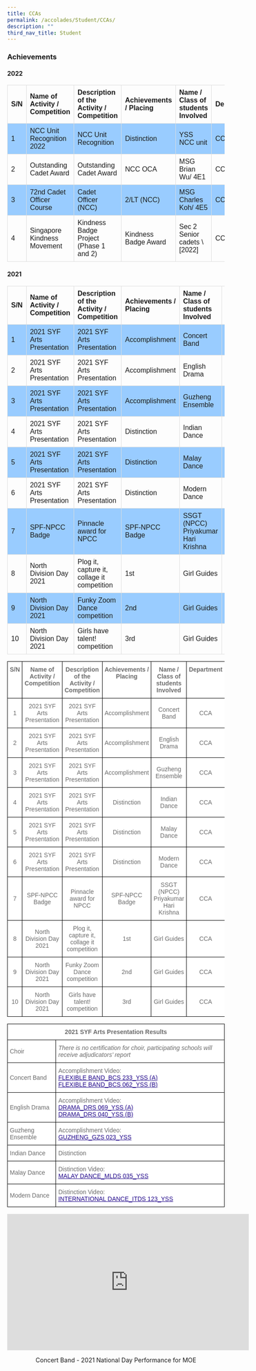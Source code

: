 ```yaml
---
title: CCAs
permalink: /accolades/Student/CCAs/
description: ""
third_nav_title: Student
---
```

### Achievements

#### **2022**

<style>
table {
  font-family: arial, sans-serif;
  border-collapse: collapse;
  width: 100%;
}

td, th {
  border: 1px solid #dddddd;
  text-align: left;
  padding: 8px;
}

tr:nth-child(even) {
  background-color: #99ccff;
}

</style>

<table>
  <tr>
    <th>S/N</th>
    <th>Name of Activity / Competition</th>
    <th>Description of the Activity / Competition</th>
		<th>Achievements / Placing</th>
		<th>Name / Class of students Involved</th>
		<th>Department</th>
		
  </tr>
  <tr>
    <td>1</td>
    <td>NCC Unit Recognition 2022</td>
    <td>NCC Unit Recognition</td>
		<td>Distinction</td>
		<td>YSS NCC unit</td>
		<td>CCA</td>
  </tr>
  <tr>
    <td>2</td>
    <td>Outstanding Cadet Award</td>
    <td>Outstanding Cadet Award</td>
		<td>NCC OCA</td>
		<td>MSG Brian Wu/ 4E1</td>
		<td>CCA</td>
  </tr>
  <tr>
    <td>3</td>
    <td>72nd Cadet Officer Course</td>
    <td>Cadet Officer (NCC)</td>
		<td>2/LT (NCC)</td>
		<td>MSG Charles Koh/ 4E5</td>
		<td>CCA</td>
  </tr>
  <tr>
    <td>4</td>
    <td>Singapore Kindness Movement</td>
    <td>Kindness Badge Project (Phase 1 and 2)</td>
		<td>Kindness Badge Award</td>
		<td>Sec 2 Senior cadets \[2022]</td>
		<td>CCA</td>
  </tr>
</table>


#### **2021**

<style>
table {
  font-family: arial, sans-serif;
  border-collapse: collapse;
  width: 100%;
}

td, th {
  border: 1px solid #dddddd;
  text-align: left;
  padding: 8px;
}

tr:nth-child(even) {
  background-color: #99ccff;
}

</style>

<table>

  <tr>
    <th>S/N</th>
    <th>Name of Activity / Competition</th>
    <th>Description of the Activity / Competition</th>
		<th>Achievements / Placing</th>
		<th>Name / Class of students Involved</th>
		<th>Department</th>
		
  </tr>
  <tr>
    <td>1</td>
    <td>2021 SYF Arts Presentation</td>
    <td>2021 SYF Arts Presentation</td>
		<td>Accomplishment</td>
		<td>Concert Band</td>
		<td>CCA</td>
  </tr>
	  <tr>
    <td>2</td>
    <td>2021 SYF Arts Presentation</td>
    <td>2021 SYF Arts Presentation</td>
		<td>Accomplishment</td>
		<td>English Drama</td>
		<td>CCA</td>
  </tr>
	  <tr>
    <td>3</td>
    <td>2021 SYF Arts Presentation</td>
    <td>2021 SYF Arts Presentation</td>
		<td>Accomplishment</td>
		<td>Guzheng Ensemble</td>
		<td>CCA</td>
  </tr>
		  <tr>
    <td>4</td>
    <td>2021 SYF Arts Presentation</td>
    <td>2021 SYF Arts Presentation</td>
		<td>Distinction</td>
		<td>Indian Dance</td>
		<td>CCA</td>
  </tr>
		  <tr>
    <td>5</td>
    <td>2021 SYF Arts Presentation</td>
    <td>2021 SYF Arts Presentation</td>
		<td>Distinction</td>
		<td>Malay Dance</td>
		<td>CCA</td>
  </tr>
		  <tr>
    <td>6</td>
    <td>2021 SYF Arts Presentation</td>
    <td>2021 SYF Arts Presentation</td>
		<td>Distinction</td>
		<td>Modern Dance</td>
		<td>CCA</td>
  </tr>
		  <tr>
    <td>7</td>
    <td>SPF-NPCC Badge</td>
    <td>Pinnacle award for NPCC</td>
		<td>SPF-NPCC Badge</td>
		<td>SSGT (NPCC) Priyakumar Hari Krishna</td>
		<td>CCA</td>
  </tr>
		  <tr>
    <td>8</td>
    <td>North Division Day 2021</td>
    <td>Plog it, capture it, collage it competition</td>
		<td>1st</td>
		<td>Girl Guides</td>
		<td>CCA</td>
  </tr>
		  <tr>
    <td>9</td>
    <td>North Division Day 2021</td>
    <td>Funky Zoom Dance competition</td>
		<td>2nd</td>
		<td>Girl Guides</td>
		<td>CCA</td>
  </tr>
	</tr>
		  <tr>
    <td>10</td>
    <td>North Division Day 2021</td>
    <td>Girls have talent! competition</td>
		<td>3rd</td>
		<td>Girl Guides</td>
		<td>CCA</td>
  </tr>

</table>

<style type="text/css">
.tg  {border-collapse:collapse;border-spacing:0;}
.tg td{border-color:black;border-style:solid;border-width:1px;font-family:Arial, sans-serif;font-size:14px;
  overflow:hidden;padding:10px 5px;word-break:normal;}
.tg th{border-color:black;border-style:solid;border-width:1px;font-family:Arial, sans-serif;font-size:14px;
  font-weight:normal;overflow:hidden;padding:10px 5px;word-break:normal;}
.tg .tg-pkxd{background-color:#FFF;color:#6B6B6B;font-weight:bold;text-align:center;vertical-align:top}
.tg .tg-gaqo{background-color:#FFF;color:#6B6B6B;text-align:center;vertical-align:middle}
</style>
<table class="tg">
<thead>
  <tr>
    <th class="tg-pkxd">S/N</th>
    <th class="tg-pkxd">Name of Activity / Competition</th>
    <th class="tg-pkxd">Description of the Activity / Competition</th>
    <th class="tg-pkxd">Achievements / Placing</th>
    <th class="tg-pkxd">Name / Class of students Involved</th>
    <th class="tg-pkxd">Department</th>
  </tr>
</thead>
<tbody>
  <tr>
    <td class="tg-gaqo">1</td>
    <td class="tg-gaqo">2021 SYF Arts Presentation</td>
    <td class="tg-gaqo">2021 SYF Arts Presentation</td>
    <td class="tg-gaqo">Accomplishment</td>
    <td class="tg-gaqo">Concert Band</td>
    <td class="tg-gaqo">CCA</td>
  </tr>
  <tr>
    <td class="tg-gaqo">2</td>
    <td class="tg-gaqo">2021 SYF Arts Presentation</td>
    <td class="tg-gaqo">2021 SYF Arts Presentation</td>
    <td class="tg-gaqo">Accomplishment</td>
    <td class="tg-gaqo">English Drama</td>
    <td class="tg-gaqo">CCA</td>
  </tr>
  <tr>
    <td class="tg-gaqo">3</td>
    <td class="tg-gaqo">2021 SYF Arts Presentation</td>
    <td class="tg-gaqo">2021 SYF Arts Presentation</td>
    <td class="tg-gaqo">Accomplishment</td>
    <td class="tg-gaqo">Guzheng Ensemble</td>
    <td class="tg-gaqo">CCA</td>
  </tr>
  <tr>
    <td class="tg-gaqo">4</td>
    <td class="tg-gaqo">2021 SYF Arts Presentation</td>
    <td class="tg-gaqo">2021 SYF Arts Presentation</td>
    <td class="tg-gaqo">Distinction</td>
    <td class="tg-gaqo">Indian Dance</td>
    <td class="tg-gaqo">CCA</td>
  </tr>
  <tr>
    <td class="tg-gaqo">5</td>
    <td class="tg-gaqo">2021 SYF Arts Presentation</td>
    <td class="tg-gaqo">2021 SYF Arts Presentation</td>
    <td class="tg-gaqo">Distinction</td>
    <td class="tg-gaqo">Malay Dance</td>
    <td class="tg-gaqo">CCA</td>
  </tr>
  <tr>
    <td class="tg-gaqo">6</td>
    <td class="tg-gaqo">2021 SYF Arts Presentation</td>
    <td class="tg-gaqo">2021 SYF Arts Presentation</td>
    <td class="tg-gaqo">Distinction</td>
    <td class="tg-gaqo">Modern Dance</td>
    <td class="tg-gaqo">CCA</td>
  </tr>
  <tr>
    <td class="tg-gaqo">7</td>
    <td class="tg-gaqo">SPF-NPCC Badge</td>
    <td class="tg-gaqo">Pinnacle award for NPCC</td>
    <td class="tg-gaqo">SPF-NPCC Badge</td>
    <td class="tg-gaqo">SSGT (NPCC) Priyakumar Hari Krishna</td>
    <td class="tg-gaqo">CCA</td>
  </tr>
  <tr>
    <td class="tg-gaqo">8</td>
    <td class="tg-gaqo">North Division Day 2021</td>
    <td class="tg-gaqo">Plog it, capture it, collage it competition</td>
    <td class="tg-gaqo">1st</td>
    <td class="tg-gaqo">Girl Guides</td>
    <td class="tg-gaqo">CCA</td>
  </tr>
  <tr>
    <td class="tg-gaqo">9</td>
    <td class="tg-gaqo">North Division Day 2021</td>
    <td class="tg-gaqo">Funky Zoom Dance competition</td>
    <td class="tg-gaqo">2nd</td>
    <td class="tg-gaqo">Girl Guides</td>
    <td class="tg-gaqo">CCA</td>
  </tr>
  <tr>
    <td class="tg-gaqo">10</td>
    <td class="tg-gaqo">North Division Day 2021</td>
    <td class="tg-gaqo">Girls have talent! competition</td>
    <td class="tg-gaqo">3rd</td>
    <td class="tg-gaqo">Girl Guides</td>
    <td class="tg-gaqo">CCA</td>
  </tr>
</tbody>
</table>

<style type="text/css">
.tg  {border-collapse:collapse;border-spacing:0;}
.tg td{border-color:black;border-style:solid;border-width:1px;font-family:Arial, sans-serif;font-size:14px;
  overflow:hidden;padding:10px 5px;word-break:normal;}
.tg th{border-color:black;border-style:solid;border-width:1px;font-family:Arial, sans-serif;font-size:14px;
  font-weight:normal;overflow:hidden;padding:10px 5px;word-break:normal;}
.tg .tg-pkxd{background-color:#FFF;color:#6B6B6B;font-weight:bold;text-align:center;vertical-align:top}
.tg .tg-64ni{background-color:#FFF;color:#6B6B6B;text-align:left;vertical-align:top}
.tg .tg-xin3{background-color:#FFF;color:#6B6B6B;font-style:italic;text-align:left;vertical-align:top}
.tg .tg-7xv2{background-color:#FFF;color:#6B6B6B;text-align:left;vertical-align:middle}
</style>
<table class="tg">
<thead>
  <tr>
    <th class="tg-pkxd" colspan="2">2021 SYF Arts Presentation Results</th>
  </tr>
</thead>
<tbody>
  <tr>
    <td class="tg-7xv2">Choir</td>
    <td class="tg-xin3">There is no certification for choir, participating schools will receive adjudicators’ report</td>
  </tr>
  <tr>
    <td class="tg-7xv2">Concert Band</td>
    <td class="tg-64ni"><span style="background-color:initial">Accomplishment</span> Video<span style="background-color:initial">:</span><br><a href="https://yishunsec-moe-edu-sg-admin.cwp.sg/qql/slot/u276/Accolades/Student/CCA/FLEXIBLE-BAND_BCS-233_YSS-A.mp4"><span style="font-weight:500;text-decoration:underline;color:#21088A">FLEXIBLE BAND_BCS 233_YSS (A)</span></a><br><a href="https://yishunsec-moe-edu-sg-admin.cwp.sg/qql/slot/u276/Accolades/Student/CCA/FLEXIBLE-BAND_BCS-062_YSS-B.mp4"><span style="font-weight:500;text-decoration:underline;color:#21088A">FLEXIBLE BAND_BCS 062_YSS (B)</span></a></td>
  </tr>
  <tr>
    <td class="tg-7xv2">English Drama</td>
    <td class="tg-64ni"><span style="background-color:initial">Accomplishment</span> Video<span style="background-color:initial">:</span><br><a href="https://yishunsec-moe-edu-sg-admin.cwp.sg/qql/slot/u276/Accolades/Student/CCA/DRAMA_DRS-069_YSS-A.mp4"><span style="font-weight:500;text-decoration:underline;color:#21088A">DRAMA_DRS 069_YSS (A)</span></a><br><a href="https://yishunsec-moe-edu-sg-admin.cwp.sg/qql/slot/u276/Accolades/Student/CCA/DRAMA_DRS-040_YSS-B.mp4"><span style="font-weight:500;text-decoration:underline;color:#21088A">DRAMA_DRS 040_YSS (B)</span></a></td>
  </tr>
  <tr>
    <td class="tg-7xv2">Guzheng Ensemble</td>
    <td class="tg-64ni"><span style="background-color:initial">Accomplishment</span> Video<span style="background-color:initial">:</span><br><a href="https://yishunsec-moe-edu-sg-admin.cwp.sg/qql/slot/u276/Accolades/Student/CCA/GUZHENG_GZS-023_YSS.mp4"><span style="font-weight:500;text-decoration:underline;color:#21088A">GUZHENG_GZS 023_YSS</span></a></td>
  </tr>
  <tr>
    <td class="tg-7xv2">Indian Dance</td>
    <td class="tg-7xv2">Distinction</td>
  </tr>
  <tr>
    <td class="tg-7xv2">Malay Dance</td>
    <td class="tg-64ni"><span style="background-color:initial">Distinction</span> Video<span style="background-color:initial">:</span><br><a href="https://yishunsec-moe-edu-sg-admin.cwp.sg/qql/slot/u276/Accolades/Student/CCA/MALAY-DANCE_MLDS-035_YSS.mp4"><span style="font-weight:500;text-decoration:underline;color:#21088A">MALAY DANCE_MLDS 035_YSS</span></a></td>
  </tr>
  <tr>
    <td class="tg-7xv2">Modern Dance</td>
    <td class="tg-64ni"><span style="background-color:initial">Distinction</span> Video<span style="background-color:initial">:</span><br><a href="https://yishunsec-moe-edu-sg-admin.cwp.sg/qql/slot/u276/Accolades/Student/CCA/INTERNATIONAL-DANCE_ITDS-123_YSS.mp4"><span style="font-weight:500;text-decoration:underline;color:#21088A">INTERNATIONAL DANCE_ITDS 123_YSS</span></a></td>
  </tr>
</tbody>
</table>

<center>

<iframe width="560" height="316" src="https://www.youtube.com/embed/EuqTEtioT5Y" title="YSS BAND National Day Performance" frameborder="0" allow="accelerometer; autoplay; clipboard-write; encrypted-media; gyroscope; picture-in-picture; web-share" allowfullscreen></iframe>

Concert Band - 2021 National Day Performance for MOE
	
</center>